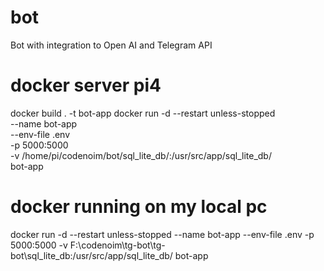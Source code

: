 # bot 
Bot with integration to Open AI and Telegram API

# docker server pi4
docker build . -t bot-app 
docker run -d --restart unless-stopped \
  --name bot-app \
  --env-file .env \
  -p 5000:5000 \
  -v /home/pi/codenoim/bot/sql_lite_db/:/usr/src/app/sql_lite_db/ \
  bot-app

# docker running on my local pc
docker run -d --restart unless-stopped --name bot-app --env-file .env -p 5000:5000 -v F:\codenoim\tg-bot\tg-bot\sql_lite_db\:/usr/src/app/sql_lite_db/ bot-app